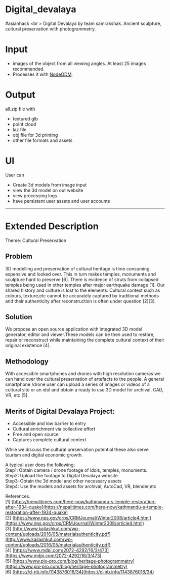 # Digital_devalaya
#asianhack <br \>
Digital Devalaya by team samrakshak. Ancient sculpture, cultural preservation with photogrammetry.
# Input
- images of the object from all viewing angles. At least 25 images recommended. 
- Processes it with [NodeODM](https://github.com/OpenDroneMap/NodeODM).

# Output
all.zip file with
- textured glb
- point cloud
- laz file
- obj file for 3d printing
- other file formats and assets

# UI
User can
- Create 3d models from image input
- view the 3d model on out website
- view processing logs
- have persistent user assets and user accounts

---

# Extended Description

Theme: Cultural Preservation

## Problem  
3D modelling and preservation of cultural heritage is time consuming, expensive and looked over. This in turn makes temples, monuments and sculpture hard to preserve \[6\]. There is evidence of struts from collapsed temples being used in other temples after major earthquake damage \[1\]. Our shared history and culture is lost to the elements. Cultural context such as colours, texture,etc cannot be accurately captured by traditional methods and their authenticity after reconstruction is often under question \[2\]\[3\].

## Solution  
We propose an open source application with integrated 3D model generator, editor and viewer.These models can be then used to restore, repair or reconstruct while maintaining the complete cultural context of their original existence \[4\].

## Methodology  
With accessible smartphones and drones with high resolution cameras we can hand over the cultural preservation of artefacts to the people. A general smartphone /drone user can upload a series of images or videos of a cultural site or an idol and obtain a ready to use 3D model for  archival, CAD, VR, etc \[5\]. 

## Merits of Digital Devalaya Project:

- Accessible and low barrier to entry  
- Cultural enrichment via collective effort  
- Free and open source  
- Captures complete cultural context

While we discuss the cultural preservation potential these also serve tourism and digital economic growth.

A typical user does the following:  
Step1: Obtain camera / drone footage of idols, temples, monuments.  
Step2: Upload the footage to Digital Devalaya website.  
Step3: Obtain the 3d model and other necessary assets  
Step4: Use the models and assets for archival, AutoCad, VR, blender,etc

References.  
\[1\] [https://nepalitimes.com/here-now/kathmandu-s-temple-restoration-after-1934-quake](https://nepalitimes.com/here-now/kathmandu-s-temple-restoration-after-1934-quake)  
\[2\] [https://www.nps.gov/crps/CRMJournal/Winter2008/article4.html](https://www.nps.gov/crps/CRMJournal/Winter2008/article4.html)  
\[3\] [http://www.kailashkut.com/wp-content/uploads/2016/05/materialauthenticity.pdf](http://www.kailashkut.com/wp-content/uploads/2016/05/materialauthenticity.pdf)  
\[4\] [https://www.mdpi.com/2072-4292/16/3/473](https://www.mdpi.com/2072-4292/16/3/473)  
\[5\] [https://www.pix-pro.com/blog/heritage-photogrammetry](https://www.pix-pro.com/blog/heritage-photogrammetry)  
\[6\] [https://d-nb.info/1143876016/34](https://d-nb.info/1143876016/34)  
